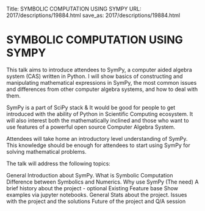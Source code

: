 Title: SYMBOLIC COMPUTATION USING SYMPY
URL: 2017/descriptions/19884.html
save_as: 2017/descriptions/19884.html

# SYMBOLIC COMPUTATION USING SYMPY

This talk aims to introduce attendees to SymPy, a computer aided algebra system (CAS) written in Python. I will show basics of constructing and manipulating mathematical expressions in SymPy, the most common issues and differences from other computer algebra systems, and how to deal with them.

SymPy is a part of SciPy stack & It would be good for people to get introduced with the ability of Python in Scientific Computing ecosystem. It will also interest both the mathematically inclined and those who want to use features of a powerful open source Computer Algebra System.

Attendees will take home an introductory level understanding of SymPy. This knowledge should be enough for attendees to start using SymPy for solving mathematical problems.

The talk will address the following topics:

General Introduction about SymPy.
What is Symbolic Computation
Difference between Symbolics and Numerics.
Why use SymPy (The need)
A brief history about the project - optional
Existing Feature base
Show examples via jupyter notebooks.
General Stats about the project.
Issues with the project and the solutions
Future of the project and Q/A session
